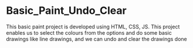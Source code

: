 # Basic_Paint_Undo_Clear
This basic paint project is developed using HTML, CSS, JS. This project enables us to select the colours from the options and do some basic drawings like line drawings, and we can undo and clear the drawings done
